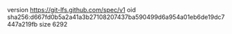 version https://git-lfs.github.com/spec/v1
oid sha256:d667fd0b5a2a41a3b27108207437ba590499d6a954a01eb6de19dc7447a219fb
size 6292
